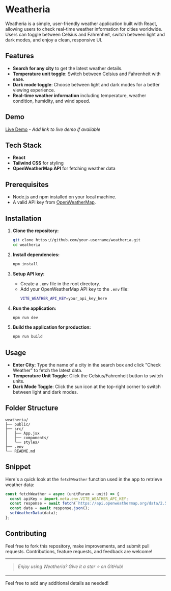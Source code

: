 # Weatheria

Weatheria is a simple, user-friendly weather application built with React, allowing users to check real-time weather information for cities worldwide. Users can toggle between Celsius and Fahrenheit, switch between light and dark modes, and enjoy a clean, responsive UI.

## Features

- **Search for any city** to get the latest weather details.
- **Temperature unit toggle**: Switch between Celsius and Fahrenheit with ease.
- **Dark mode toggle**: Choose between light and dark modes for a better viewing experience.
- **Real-time weather information** including temperature, weather condition, humidity, and wind speed.
  
## Demo

[Live Demo](#) - *Add link to live demo if available*

## Tech Stack

- **React**
- **Tailwind CSS** for styling
- **OpenWeatherMap API** for fetching weather data

## Prerequisites

- Node.js and npm installed on your local machine.
- A valid API key from [OpenWeatherMap](https://openweathermap.org/api).

## Installation

1. **Clone the repository:**
    ```bash
    git clone https://github.com/your-username/weatheria.git
    cd weatheria
    ```

2. **Install dependencies:**
    ```bash
    npm install
    ```

3. **Setup API key:**
   - Create a `.env` file in the root directory.
   - Add your OpenWeatherMap API key to the `.env` file:
     ```bash
     VITE_WEATHER_API_KEY=your_api_key_here
     ```

4. **Run the application:**
    ```bash
    npm run dev
    ```

5. **Build the application for production:**
    ```bash
    npm run build
    ```

## Usage

- **Enter City**: Type the name of a city in the search box and click "Check Weather" to fetch the latest data.
- **Temperature Unit Toggle**: Click the Celsius/Fahrenheit button to switch units.
- **Dark Mode Toggle**: Click the sun icon at the top-right corner to switch between light and dark modes.

## Folder Structure

```
weatheria/
├── public/
├── src/
│   ├── App.jsx
│   ├── components/
│   └── styles/
├── .env
└── README.md
```

## Snippet

Here's a quick look at the `fetchWeather` function used in the app to retrieve weather data:

```javascript
const fetchWeather = async (unitParam = unit) => {
  const apiKey = import.meta.env.VITE_WEATHER_API_KEY;
  const response = await fetch(`https://api.openweathermap.org/data/2.5/weather?q=${city}&appid=${apiKey}&units=${unitParam}`);
  const data = await response.json();
  setWeatherData(data);
};
```

## Contributing

Feel free to fork this repository, make improvements, and submit pull requests. Contributions, feature requests, and feedback are welcome!

---

> *Enjoy using Weatheria? Give it a star ⭐ on GitHub!* 

--- 

Feel free to add any additional details as needed!

